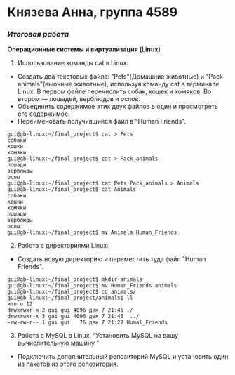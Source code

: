 <h1> Князева Анна, группа 4589 </h1>

<h3><i> Итоговая работа</i></h3>

**Операционные системы и виртуализация (Linux)**

1. Использование команды cat в Linux:
- Создать два текстовых файла: "Pets"(Домашние животные) и "Pack animals"(вьючные животные), используя команду cat в терминале Linux. В первом файле перечислить собак, кошек и хомяков. Во втором — лошадей, верблюдов и ослов.
- Объединить содержимое этих двух файлов в один и просмотреть его содержимое.
- Переименовать получившийся файл в "Human Friends".

```
gui@gb-linux:~/final_project$ cat > Pets
собаки
кошки
хомяки
gui@gb-linux:~/final_project$ cat > Pack_animals
лошади
верблюды
ослы
gui@gb-linux:~/final_project$ cat Pets Pack_animals > Animals
gui@gb-linux:~/final_project$ cat Animals
собаки
кошки
хомяки
лошади
верблюды
ослы
gui@gb-linux:~/final_project$ mv Animals Human_Friends
```
2. Работа с директориями Linux:
- Создать новую директорию и переместить туда файл "Human Friends".
```
gui@gb-linux:~/final_project$ mkdir animals
gui@gb-linux:~/final_project$ mv Human_Friends animals
gui@gb-linux:~/final_project$ cd animals/
gui@gb-linux:~/final_project/animals$ ll
итого 12
drwxrwxr-x 2 gui gui 4096 дек 7 21:45 ./
drwxrwxr-x 3 gui gui 4096 дек 7 21:45  ../
-rw-rw-r-- 1 gui gui   76 дек 7 21:27 Humal_Friends
```
3. Работа с MySQL в Linux. “Установить MySQL на вашу вычислительную машину ”
- Подключить дополнительный репозиторий MySQL и установить один из пакетов из этого репозитория.
